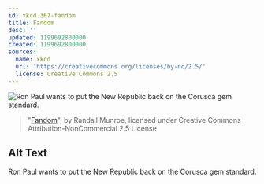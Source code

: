 ```yaml
---
id: xkcd.367-fandom
title: Fandom
desc: ''
updated: 1199692800000
created: 1199692800000
sources:
  name: xkcd
  url: 'https://creativecommons.org/licenses/by-nc/2.5/'
  license: Creative Commons 2.5
---
```

![Ron Paul wants to put the New Republic back on the Corusca gem standard.](https://imgs.xkcd.com/comics/fandom.png)
> "[Fandom](https://xkcd.com/367/)", by Randall Munroe, licensed under Creative Commons Attribution-NonCommercial 2.5 License

## Alt Text
Ron Paul wants to put the New Republic back on the Corusca gem standard.
